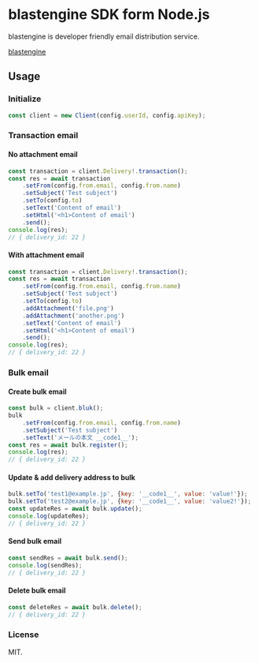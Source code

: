 # blastengine SDK form Node.js

blastengine is developer friendly email distribution service.

[blastengine](https://blastengine.jp/)

## Usage

### Initialize

```js
const client = new Client(config.userId, config.apiKey);
```

### Transaction email

#### No attachment email

```js
const transaction = client.Delivery!.transaction();
const res = await transaction
	.setFrom(config.from.email, config.from.name)
	.setSubject('Test subject')
	.setTo(config.to)
	.setText('Content of email')
	.setHtml('<h1>Content of email')
	.send();
console.log(res);
// { delivery_id: 22 }
```

#### With attachment email

```js
const transaction = client.Delivery!.transaction();
const res = await transaction
	.setFrom(config.from.email, config.from.name)
	.setSubject('Test subject')
	.setTo(config.to)
	.addAttachment('file.png')
	.addAttachment('another.png')
	.setText('Content of email')
	.setHtml('<h1>Content of email')
	.send();
console.log(res);
// { delivery_id: 22 }
```

### Bulk email

#### Create bulk email

```js
const bulk = client.bluk();
bulk
	.setFrom(config.from.email, config.from.name)
	.setSubject('Test subject')
	.setText('メールの本文 __code1__');
const res = await bulk.register();
console.log(res);
// { delivery_id: 22 }
```

#### Update & add delivery address to bulk

```js
bulk.setTo('test1@example.jp', {key: '__code1__', value: 'value!'});
bulk.setTo('test2@example.jp', {key: '__code1__', value: 'value2!'});
const updateRes = await bulk.update();
console.log(updateRes);
// { delivery_id: 22 }
```

#### Send bulk email

```js
const sendRes = await bulk.send();
console.log(sendRes);
// { delivery_id: 22 }
```

#### Delete bulk email

```js
const deleteRes = await bulk.delete();
// { delivery_id: 22 }
```

### License

MIT.


